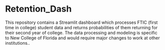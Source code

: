 # Retention_Dash
This repository contains a Streamlit dashboard which processes FTIC (first time in college) student data and returns probabilities of them returning for their second year of college. The data processing and modeling is specific to New College of Florida and would require major changes to work at other institutions..
